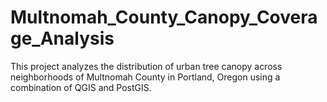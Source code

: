 # Multnomah_County_Canopy_Coverage_Analysis
This project analyzes the distribution of urban tree canopy across neighborhoods of Multnomah County in Portland, Oregon using a combination of QGIS and PostGIS.
